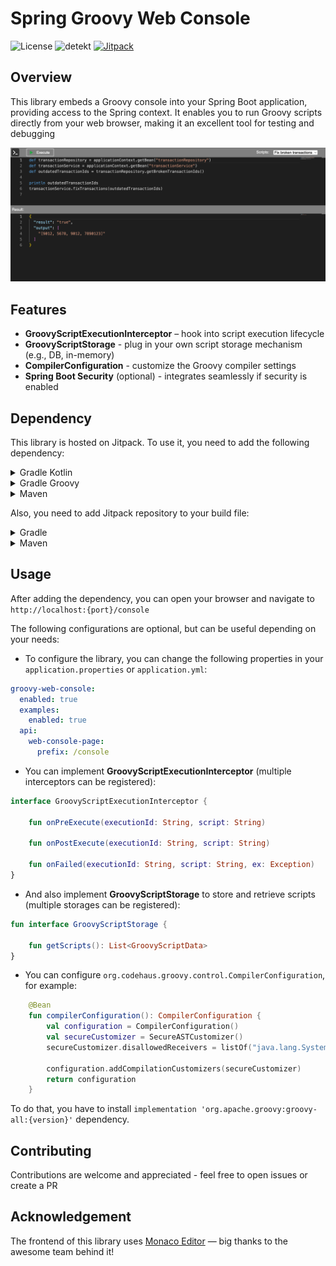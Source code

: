 # Spring Groovy Web Console
![License](https://img.shields.io/github/license/BOOMeranGG/spring-groovy-web-console)
![detekt](https://github.com/BOOMeranGG/spring-groovy-web-console/actions/workflows/detekt.yml/badge.svg?branch=main)
[![Jitpack](https://jitpack.io/v/BOOMeranGG/spring-groovy-web-console.svg)](https://jitpack.io/#BOOMeranGG/spring-groovy-web-console)

## Overview
This library embeds a Groovy console into your Spring Boot application, providing access to the Spring context.
It enables you to run Groovy scripts directly from your web browser, making it an excellent tool for testing and debugging

![img.png](resources/console.png)

## Features
- **GroovyScriptExecutionInterceptor** – hook into script execution lifecycle
- **GroovyScriptStorage** - plug in your own script storage mechanism (e.g., DB, in-memory)
- **CompilerConfiguration** - customize the Groovy compiler settings
- **Spring Boot Security** (optional) - integrates seamlessly if security is enabled


## Dependency
This library is hosted on Jitpack. To use it, you need to add the following dependency:

<details>
<summary>Gradle Kotlin</summary>

```kotlin
implementation("com.github.BOOMeranGG:spring-groovy-web-console:0.1")
```
</details>

<details>
<summary>Gradle Groovy</summary>

```groovy
implementation 'com.github.BOOMeranGG:spring-groovy-web-console:0.1'
```
</details>

<details>
<summary>Maven</summary>

```xml
<dependency>
  <groupId>com.github.BOOMeranGG</groupId>
  <artifactId>spring-groovy-web-console</artifactId>
  <version>0.1</version>
</dependency>
```
</details>

Also, you need to add Jitpack repository to your build file:
<details>
<summary>Gradle</summary>

```groovy
repositories {
    maven {
        url = uri("https://jitpack.io")
    }
}
```
</details>

<details>
<summary>Maven</summary>

```xml
<repositories>
    <repository>
        <id>jitpack.io</id>
        <url>https://jitpack.io</url>
    </repository>
</repositories>
```
</details>


## Usage
After adding the dependency, you can open your browser and navigate to `http://localhost:{port}/console`

The following configurations are optional, but can be useful depending on your needs:

- To configure the library, you can change the following properties in your `application.properties` or `application.yml`:

```yaml
groovy-web-console:
  enabled: true
  examples:
    enabled: true
  api:
    web-console-page:
      prefix: /console
```

- You can implement **GroovyScriptExecutionInterceptor** (multiple interceptors can be registered):
```kotlin
interface GroovyScriptExecutionInterceptor {

    fun onPreExecute(executionId: String, script: String)

    fun onPostExecute(executionId: String, script: String)

    fun onFailed(executionId: String, script: String, ex: Exception)
}
```
- And also implement **GroovyScriptStorage** to store and retrieve scripts (multiple storages can be registered):
```kotlin
fun interface GroovyScriptStorage {

    fun getScripts(): List<GroovyScriptData>
}
```

- You can configure `org.codehaus.groovy.control.CompilerConfiguration`, for example:
```kotlin
    @Bean
    fun compilerConfiguration(): CompilerConfiguration {
        val configuration = CompilerConfiguration()
        val secureCustomizer = SecureASTCustomizer()
        secureCustomizer.disallowedReceivers = listOf("java.lang.System")

        configuration.addCompilationCustomizers(secureCustomizer)
        return configuration
    }
```
To do that, you have to install `implementation 'org.apache.groovy:groovy-all:{version}'` dependency.


## Contributing
Contributions are welcome and appreciated - feel free to open issues or create a PR


## Acknowledgement
The frontend of this library uses [Monaco Editor](https://github.com/microsoft/monaco-editor) — big thanks to the awesome team behind it!
